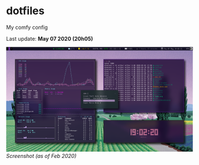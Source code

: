 # dotfiles
My comfy config

Last update: **May 07 2020 (20h05)**

![screenshot](https://github.com/arthurmassanes/dotfiles/blob/master/screenshots/sakura.png)
_Screenshot (as of Feb 2020)_
